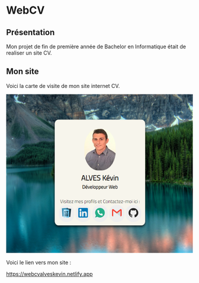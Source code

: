 # WebCV

## Présentation

Mon projet de fin de première année de Bachelor en Informatique était de realiser un site CV.


## Mon site 

Voici la carte de visite de mon site internet CV.

![image](/assets/img/Cartevisite.PNG)

Voici le lien vers mon site :

https://webcvalveskevin.netlify.app
